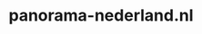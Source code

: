 ---
layout: post
title:  "panorama-nederland.nl"
internal_url:  "/data/panorama-nederland.nl.html"
categories: dutchgov
---